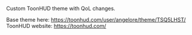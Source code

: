 Custom ToonHUD theme with QoL changes.

Base theme here: https://toonhud.com/user/angelore/theme/TSQ5LHST/
ToonHUD website: https://toonhud.com/